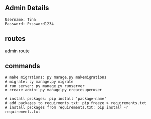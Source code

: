 ## Admin Details 
    Username: Tina
    Password: Password1234

## routes
admin route: 

## commands
    # make migrations: py manage.py makemigrations
    # migrate: py manage.py migrate
    # run server: py manage.py runserver
    # create admin: py manage.py createsuperuser

    # install packages: pip install 'package-name'
    # add packages to requirments.txt: pip freeze > requirements.txt
    # install packages from requirements.txt: pip install -r requirements.txt

